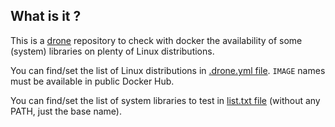 ## What is it ?

This is a [drone](https://drone.io/) repository to check with docker
the availability of some (system) libraries on plenty of Linux distributions.

You can find/set the list of Linux distributions in [.drone.yml file](.drone.yml). `IMAGE` names
must be available in public Docker Hub.

You can find/set the list of system libraries to test in [list.txt file](list.txt) (without any PATH, just the base name).
